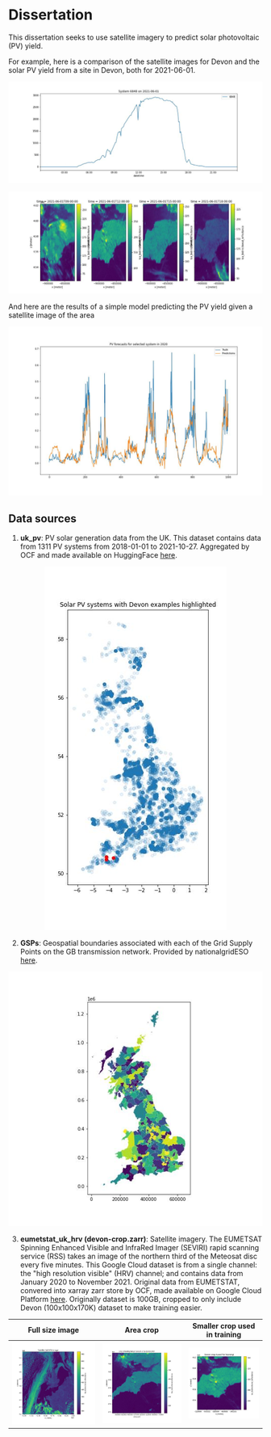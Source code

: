 # Dissertation

This dissertation seeks to use satellite imagery to predict solar photovoltaic (PV) yield. 

For example, here is a comparison of the satellite images for Devon and the solar PV yield from a site in Devon, both for 2021-06-01.  

<p align="center">
  <img src="images/system_6848_pv_yield.jpg">
</p>

<p align="center">
  <img src="images/system_6848_sat_frames.jpg">
</p>

And here are the results of a simple model predicting the PV yield given a satellite image of the area

<p align="center">
  <img src="images/first_test_predictions.jpg">
</p>


## Data sources

1. **uk_pv**: PV solar generation data from the UK. This dataset contains data from 1311 PV systems from 2018-01-01 to 2021-10-27. Aggregated by OCF and made available on HuggingFace [here](https://huggingface.co/datasets/openclimatefix/uk_pv).

<p align="center">
  <img src="images/pv_sites.jpg">
</p>


2. **GSPs**: Geospatial boundaries associated with each of the Grid Supply Points on the GB transmission network. Provided by nationalgridESO [here](https://data.nationalgrideso.com/system/gis-boundaries-for-gb-grid-supply-points). 

<p align="center">
  <img src="images/GSPs.jpg">
</p>


3. **eumetstat_uk_hrv (devon-crop.zarr)**: Satellite imagery. The EUMETSAT Spinning Enhanced Visible and InfraRed Imager (SEVIRI) rapid scanning service (RSS) takes an image of the northern third of the Meteosat disc every five minutes. This Google Cloud dataset is from a single channel: the "high resolution visible" (HRV) channel; and contains data from January 2020 to November 2021. Original data from EUMETSTAT, convered into xarray zarr store by OCF, made available on Google Cloud Platform [here](https://console.cloud.google.com/marketplace/product/bigquery-public-data/eumetsat-seviri-rss-hrv-uk). Originally dataset is 100GB, cropped to only include Devon (100x100x170K) dataset to make training easier. 


Full size image                   |   Area crop                | Smaller crop used in training
:---------------------------------:|:-------------------------:|:------------------------------------:|
![](images/Sat_HRV_full_plot.jpg)  | ![](images/larger_devon_crop.jpg) | ![](images/Sat_HRV_Devon.jpg)
